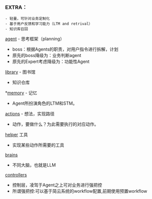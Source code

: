 ### EXTRA：
    - 轻量，可针对业务定制化
    - 基于用户反馈和学习能力（LTM and retrival）
    - 知识库召回

[agent](agent) - 思考框架（planning）
 - boss：根据Agents的职责，对用户指令进行拆解，计划
 - 原先的boss降级为：业务判断agent
 - 原先的Expert考虑降级为：功能性Agent

[library](library) - 图书馆
 - 知识仓库

*[memory](memory) - 记忆
 - Agent所扮演角色的LTM和STM。

[actions](actions) - 想法，实现路径
 - 动作，要做什么？为此需要执行的对应动作。

[helper](helper) 工具
 - 实现某些动作所需要的工具

[brains](brains)
 - 不同大脑，也就是LLM

[controllers](..%2Fcontrollers)
 - 控制层，凌驾于Agent之上可对业务进行强把控
 - 所谓强把控:可以基于简云系统的workflow配置,前期使用预置workflow